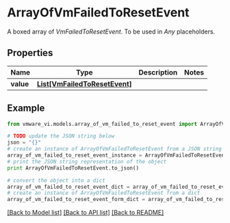# ArrayOfVmFailedToResetEvent

A boxed array of *VmFailedToResetEvent*. To be used in *Any* placeholders. 

## Properties
Name | Type | Description | Notes
------------ | ------------- | ------------- | -------------
**value** | [**List[VmFailedToResetEvent]**](VmFailedToResetEvent.md) |  | 

## Example

```python
from vmware_vi.models.array_of_vm_failed_to_reset_event import ArrayOfVmFailedToResetEvent

# TODO update the JSON string below
json = "{}"
# create an instance of ArrayOfVmFailedToResetEvent from a JSON string
array_of_vm_failed_to_reset_event_instance = ArrayOfVmFailedToResetEvent.from_json(json)
# print the JSON string representation of the object
print ArrayOfVmFailedToResetEvent.to_json()

# convert the object into a dict
array_of_vm_failed_to_reset_event_dict = array_of_vm_failed_to_reset_event_instance.to_dict()
# create an instance of ArrayOfVmFailedToResetEvent from a dict
array_of_vm_failed_to_reset_event_form_dict = array_of_vm_failed_to_reset_event.from_dict(array_of_vm_failed_to_reset_event_dict)
```
[[Back to Model list]](../README.md#documentation-for-models) [[Back to API list]](../README.md#documentation-for-api-endpoints) [[Back to README]](../README.md)


